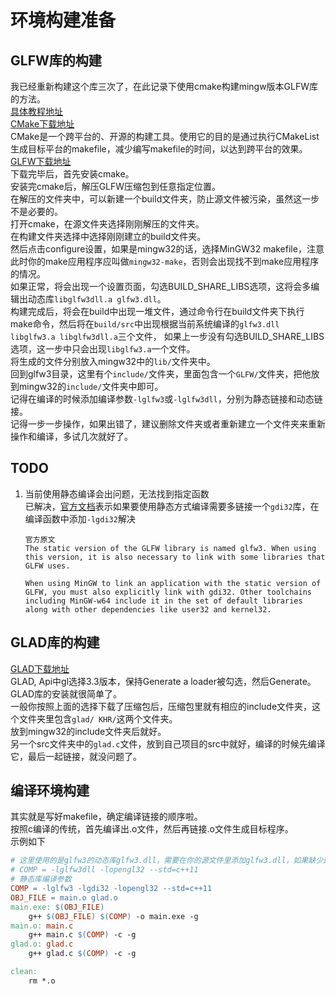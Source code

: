 # 环境构建准备

## GLFW库的构建
我已经重新构建这个库三次了，在此记录下使用cmake构建mingw版本GLFW库的方法。  
[具体教程地址](https://learnopengl-cn.github.io/01%20Getting%20started/02%20Creating%20a%20window/)  
[CMake下载地址](https://cmake.org/download/)  
CMake是一个跨平台的、开源的构建工具。使用它的目的是通过执行CMakeList生成目标平台的makefile，减少编写makefile的时间，以达到跨平台的效果。  
[GLFW下载地址](https://www.glfw.org/download.html)  
下载完毕后，首先安装cmake。  
安装完cmake后，解压GLFW压缩包到任意指定位置。  
在解压的文件夹中，可以新建一个build文件夹，防止源文件被污染，虽然这一步不是必要的。  
打开cmake，在源文件夹选择刚刚解压的文件夹。  
在构建文件夹选择中选择刚刚建立的build文件夹。  
然后点击configure设置，如果是mingw32的话，选择MinGW32 makefile，注意此时你的make应用程序应叫做`mingw32-make`，否则会出现找不到make应用程序的情况。  
如果正常，将会出现一个设置页面，勾选BUILD_SHARE_LIBS选项，这将会多编辑出动态库`libglfw3dll.a glfw3.dll`。  
构建完成后，将会在build中出现一堆文件，通过命令行在build文件夹下执行make命令，然后将在`build/src`中出现根据当前系统编译的`glfw3.dll libglfw3.a libglfw3dll.a`三个文件， 如果上一步没有勾选BUILD_SHARE_LIBS选项，这一步中只会出现`libglfw3.a`一个文件。  
将生成的文件分别放入mingw32中的`lib/`文件夹中。  
回到glfw3目录，这里有个`include/`文件夹，里面包含一个`GLFW/`文件夹，把他放到mingw32的`include/`文件夹中即可。  
记得在编译的时候添加编译参数`-lglfw3`或`-lglfw3dll`，分别为静态链接和动态链接。  
记得一步一步操作，如果出错了，建议删除文件夹或者重新建立一个文件夹来重新操作和编译，多试几次就好了。 
## TODO
1. 当前使用静态编译会出问题，无法找到指定函数   
    已解决，[官方文档](https://www.glfw.org/docs/latest/build_guide.html#build_link_win32)表示如果要使用静态方式编译需要多链接一个`gdi32`库，在编译函数中添加`-lgdi32`解决
    ```
    官方原文
    The static version of the GLFW library is named glfw3. When using this version, it is also necessary to link with some libraries that GLFW uses.

    When using MinGW to link an application with the static version of GLFW, you must also explicitly link with gdi32. Other toolchains including MinGW-w64 include it in the set of default libraries along with other dependencies like user32 and kernel32.
    ```

## GLAD库的构建
[GLAD下载地址](https://glad.dav1d.de/)  
GLAD, Api中gl选择3.3版本，保持Generate a loader被勾选，然后Generate。  
GLAD库的安装就很简单了。  
一般你按照上面的选择下载了压缩包后，压缩包里就有相应的include文件夹，这个文件夹里包含`glad/ KHR/`这两个文件夹。  
放到mingw32的include文件夹后就好。  
另一个src文件夹中的`glad.c`文件，放到自己项目的src中就好，编译的时候先编译它，最后一起链接，就没问题了。  

## 编译环境构建
其实就是写好makefile，确定编译链接的顺序啦。  
按照c编译的传统，首先编译出.o文件，然后再链接.o文件生成目标程序。  
示例如下
```makefile
# 这里使用的是glfw3的动态库glfw3.dll，需要在你的源文件里添加glfw3.dll，如果缺少这个动态库将会报错
# COMP = -lglfw3dll -lopengl32 --std=c++11
# 静态库编译参数
COMP = -lglfw3 -lgdi32 -lopengl32 --std=c++11 
OBJ_FILE = main.o glad.o
main.exe: $(OBJ_FILE)
	g++ $(OBJ_FILE) $(COMP) -o main.exe -g
main.o: main.c
	g++ main.c $(COMP) -c -g
glad.o: glad.c
	g++ glad.c $(COMP) -c -g

clean:
	rm *.o
```
